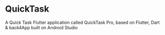 # QuickTask
 A Quick Task Flutter application called QuickTask Pro, based on Flutter, Dart & back4App built on Android Studio
